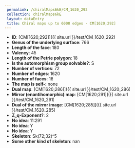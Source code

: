 ```yaml
--- 
 permalink: /chiralMaps6kE/CM_1620_292 
 collection: chiralMaps6kE
 layout: dataEntry
 title: Chiral maps up to 6000 edges - CM[1620;292]
---
```


- **ID**: [CM[1620;292]]({{ site.url }}/test/CM_1620_292)
- **Genus of the underlying surface**: 766
- **Length of the face**: 180
- **Valency**: 45
- **Length of the Petrie polygon**: 18
- **Is the automorphism group solvable?**: S
- **Number of vertices**: 72
- **Number of edges**: 1620
- **Number of faces**: 18
- **The map is self-**: none
- **Dual map**: [CM[1620;286]]({{ site.url }}/test/CM_1620_286)
- **Mirror (enantihomorphic) map**: [CM[1620;291]]({{ site.url }}/test/CM_1620_291)
- **Dual of the mirror image**: [CM[1620;285]]({{ site.url }}/test/CM_1620_285)
- **Z_q-Exponent?**: 2
- **No idea**:  11:291
- **No idea**: Y
- **No idea**: Y
- **Skeleton**: Sk(72;32)^5
- **Some other kind of skeleton**: nan

